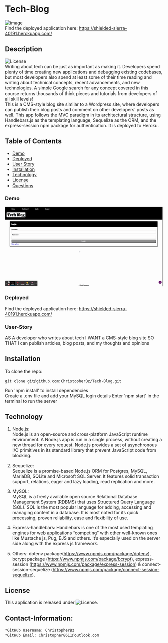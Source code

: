 # Tech-Blog
![image](https://user-images.githubusercontent.com/81110745/132268983-54b494db-dc5d-4e41-8068-eb751ff14f1a.png)  
Find the deployed application here: https://shielded-sierra-40191.herokuapp.com/

## Description
  ![License](https://img.shields.io/badge/License-MIT-blue.svg "License Badge")  
Writing about tech can be just as important as making it. Developers spend plenty of time creating new applications and debugging existing codebases, but most developers also spend at least some of their time reading and writing about technical concepts, recent advancements, and new technologies. A simple Google search for any concept covered in this course returns thousands of think pieces and tutorials from developers of all skill levels!  
This is a CMS-style blog site similar to a Wordpress site, where developers can publish their blog posts and comment on other developers’ posts as well. This app follows the MVC paradigm in its architectural structure, using Handlebars.js as the templating language, Sequelize as the ORM, and the express-session npm package for authentication. It is deployed to Heroku.


## Table of Contents
- [Demo](#Demo)
- [Deployed](#Deployed)
- [User Story](#User-Story)
- [Installation](#installation)
- [Technology](#technology)
- [License](#license)
- [Questions](#Contact-Information)  

### Demo
![Screenshot](https://github.com/ChristopherBz/Tech-Blog/blob/8ac9baaf916496ca145c2a1ace6cf5e69be4ccae/Tech%20Blog.gif)

### Deployed
Find the deployed application here: https://shielded-sierra-40191.herokuapp.com/


### User-Story
AS A developer who writes about tech
I WANT a CMS-style blog site
SO THAT I can publish articles, blog posts, and my thoughts and opinions 


## Installation

To clone the repo:
```
git clone git@github.com:ChristopherBz/Tech-Blog.git
``` 
Run 'npm install' to install dependencies  
Create a .env file and add your MySQL login details 
Enter 'npm start' in the terminal to run the server

## Technology

1. Node.js:  
Node.js is an open-source and cross-platform JavaScript runtime environment.
A Node.js app is run in a single process, without creating a new thread for every request.
Node.js provides a set of asynchronous I/O primitives in its standard library that prevent JavaScript code from blocking.

2. Sequelize:  
Sequelize is a promise-based Node.js ORM for Postgres, MySQL, MariaDB, SQLite and Microsoft SQL Server. It features solid transaction support, relations, eager and lazy loading, read replication and more.

3. MySQL:  
MySQL is a freely available open source Relational Database Management System (RDBMS) that uses Structured Query Language (SQL). SQL is the most popular language for adding, accessing and managing content in a database. It is most noted for its quick processing, proven reliability, ease and flexibility of use.
  
4. Express-handlebars: Handlebars is one of the most used templating engines for web applications “competing” with other well-known ones like Mustache js, Pug, EJS and others. It’s especially used on the server side along with the express js framework.
  
5. Others: dotenv package(https://www.npmjs.com/package/dotenv), bcrypt package (https://www.npmjs.com/package/bcrypt), express-session (https://www.npmjs.com/package/express-session) & connect-session-sequelize (https://www.npmjs.com/package/connect-session-sequelize).  

## License

This application is released under ![License](https://img.shields.io/badge/License-MIT-blue.svg "License Badge").


## Contact-Information:
    *GitHub Username: ChristopherBz
    *GitHub Email: Christopher8611@outlook.com
